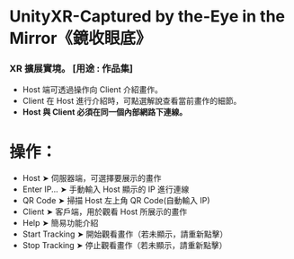 # UnityXR-Captured by the-Eye in the Mirror《鏡收眼底》
### XR 擴展實境。 [用途 : 作品集]
- Host 端可透過操作向 Client 介紹畫作。
- Client 在 Host 進行介紹時，可點選解說查看當前畫作的細節。
- **Host 與 Client 必須在同一個內部網路下連線。**
# 操作：
- Host           ➤ 伺服器端，可選擇要展示的畫作
- Enter IP...    ➤ 手動輸入 Host 顯示的 IP 進行連線
- QR Code        ➤ 掃描 Host 左上角 QR Code(自動輸入 IP)
- Client         ➤ 客戶端，用於觀看 Host 所展示的畫作
- Help           ➤ 簡易功能介紹
- Start Tracking ➤ 開始觀看畫作（若未顯示，請重新點擊）
- Stop Tracking  ➤ 停止觀看畫作（若未顯示，請重新點擊）
